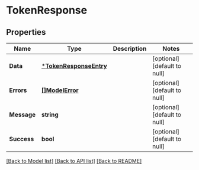 # TokenResponse

## Properties

| Name        | Type                                             | Description | Notes                        |
| ----------- | ------------------------------------------------ | ----------- | ---------------------------- |
| **Data**    | [***TokenResponseEntry**](TokenResponseEntry.md) |             | [optional] [default to null] |
| **Errors**  | [**[]ModelError**](Error.md)                     |             | [optional] [default to null] |
| **Message** | **string**                                       |             | [optional] [default to null] |
| **Success** | **bool**                                         |             | [optional] [default to null] |

[[Back to Model list]](../README.md#documentation-for-models) [[Back to API list]](../README.md#documentation-for-api-endpoints) [[Back to README]](../README.md)
